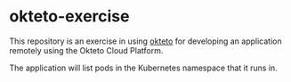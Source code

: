 # okteto-exercise

This repository is an exercise in using
[okteto](https://www.okteto.com/) for developing an
application remotely using the Okteto Cloud Platform.

The application will list pods in the Kubernetes namespace that it runs in.
